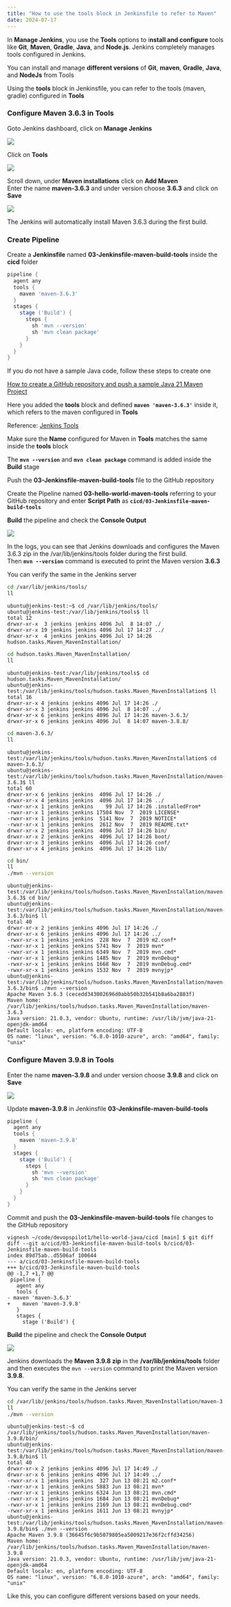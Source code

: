 ```yaml
---
title: "How to use the tools block in Jenkinsfile to refer to Maven"
date: 2024-07-17
---
```


In **Manage Jenkins**, you use the **Tools** options to i**nstall and configure** tools like **Git**, **Maven**, **Gradle**, **Java**, and **Node.js**. Jenkins completely manages tools configured in Jenkins.

You can install and manage **different versions** of **Git**, **maven**, **Gradle**, **Java**, and **NodeJs** from Tools

Using the **tools** block in Jenkinsfile, you can refer to the tools (maven, gradle) configured in **Tools**

### Configure Maven 3.6.3 in Tools

Goto Jenkins dashboard, click on **Manage Jenkins**

![](../../images/jenkins-dashboard-manage-jenkins-e1721224291112-1024x520.png)

Click on **Tools**

![](../../images/jenkins-mj-tools-1024x491.png)

Scroll down, under **Maven installations** click on **Add Maven**  
Enter the name **maven-**3.6.3**** and under version choose ****3.6.3**** and click on **Save**

![](../../images/jenkins-mj-maven-3.6.3-1024x524.png)

The Jenkins will automatically install Maven 3.6.3 during the first build.

### Create Pipeline

Create a **Jenkinsfile** named **03-Jenkinsfile-maven-build-tools** inside the **cicd** folder

```groovy
pipeline {
  agent any
  tools {
    maven 'maven-3.6.3' 
  }
  stages {
    stage ('Build') {
      steps {
        sh 'mvn --version'
        sh 'mvn clean package'
      }
    }
  }
}
```

If you do not have a sample Java code, follow these steps to create one

[How to create a GitHub repository and push a sample Java 21 Maven Project](https://devopspilot.com/maven/how-to-create-a-github-repository-and-push-a-sample-java-maven-project/)

Here you added the **tools** block and defined **`maven 'maven-3.6.3'`** inside it, which refers to the maven configured in **Tools**

Reference: [Jenkins Tools](https://www.jenkins.io/doc/book/pipeline/syntax/#supported-tools)

Make sure the **Name** configured for Maven in **Tools** matches the same inside the **tools** block

The **`mvn --version`** and **`mvn clean package`** command is added inside the **Build** stage

Push the ****03-Jenkinsfile-maven-build-tools**** file to the GitHub repository

Create the Pipeline named **03-hello-world-maven-tools** referring to your GitHub repository and enter **Script Path** as **`cicd/03-Jenkinsfile-maven-build-tools`**

**Build** the pipeline and check the **Console Output**

![](../../images/jenkins-hw-j-03-tools-build-1024x561.png)

In the logs, you can see that Jenkins downloads and configures the Maven 3.6.3 zip in the /var/lib/jenkins/tools folder during the first build.  
Then **`mvn --version`** command is executed to print the Maven version **3.6.3**

You can verify the same in the Jenkins server

```bash
cd /var/lib/jenkins/tools/
ll
```

```
ubuntu@jenkins-test:~$ cd /var/lib/jenkins/tools/
ubuntu@jenkins-test:/var/lib/jenkins/tools$ ll
total 12
drwxr-xr-x  3 jenkins jenkins 4096 Jul  8 14:07 ./
drwxr-xr-x 19 jenkins jenkins 4096 Jul 17 14:27 ../
drwxr-xr-x  4 jenkins jenkins 4096 Jul 17 14:26 hudson.tasks.Maven_MavenInstallation/
```

```bash
cd hudson.tasks.Maven_MavenInstallation/
ll
```

```
ubuntu@jenkins-test:/var/lib/jenkins/tools$ cd hudson.tasks.Maven_MavenInstallation/
ubuntu@jenkins-test:/var/lib/jenkins/tools/hudson.tasks.Maven_MavenInstallation$ ll
total 16
drwxr-xr-x 4 jenkins jenkins 4096 Jul 17 14:26 ./
drwxr-xr-x 3 jenkins jenkins 4096 Jul  8 14:07 ../
drwxr-xr-x 6 jenkins jenkins 4096 Jul 17 14:26 maven-3.6.3/
drwxr-xr-x 6 jenkins jenkins 4096 Jul  8 14:07 maven-3.8.8/
```

```bash
cd maven-3.6.3/
ll
```

```
ubuntu@jenkins-test:/var/lib/jenkins/tools/hudson.tasks.Maven_MavenInstallation$ cd maven-3.6.3/
ubuntu@jenkins-test:/var/lib/jenkins/tools/hudson.tasks.Maven_MavenInstallation/maven-3.6.3$ ll
total 60
drwxr-xr-x 6 jenkins jenkins  4096 Jul 17 14:26 ./
drwxr-xr-x 4 jenkins jenkins  4096 Jul 17 14:26 ../
-rwxr-xr-x 1 jenkins jenkins    99 Jul 17 14:26 .installedFrom*
-rwxr-xr-x 1 jenkins jenkins 17504 Nov  7  2019 LICENSE*
-rwxr-xr-x 1 jenkins jenkins  5141 Nov  7  2019 NOTICE*
-rwxr-xr-x 1 jenkins jenkins  2612 Nov  7  2019 README.txt*
drwxr-xr-x 2 jenkins jenkins  4096 Jul 17 14:26 bin/
drwxr-xr-x 2 jenkins jenkins  4096 Jul 17 14:26 boot/
drwxr-xr-x 3 jenkins jenkins  4096 Jul 17 14:26 conf/
drwxr-xr-x 4 jenkins jenkins  4096 Jul 17 14:26 lib/
```

```bash
cd bin/
ll
./mvn --version
```

```
ubuntu@jenkins-test:/var/lib/jenkins/tools/hudson.tasks.Maven_MavenInstallation/maven-3.6.3$ cd bin/
ubuntu@jenkins-test:/var/lib/jenkins/tools/hudson.tasks.Maven_MavenInstallation/maven-3.6.3/bin$ ll
total 40
drwxr-xr-x 2 jenkins jenkins 4096 Jul 17 14:26 ./
drwxr-xr-x 6 jenkins jenkins 4096 Jul 17 14:26 ../
-rwxr-xr-x 1 jenkins jenkins  228 Nov  7  2019 m2.conf*
-rwxr-xr-x 1 jenkins jenkins 5741 Nov  7  2019 mvn*
-rwxr-xr-x 1 jenkins jenkins 6349 Nov  7  2019 mvn.cmd*
-rwxr-xr-x 1 jenkins jenkins 1485 Nov  7  2019 mvnDebug*
-rwxr-xr-x 1 jenkins jenkins 1668 Nov  7  2019 mvnDebug.cmd*
-rwxr-xr-x 1 jenkins jenkins 1532 Nov  7  2019 mvnyjp*
ubuntu@jenkins-test:/var/lib/jenkins/tools/hudson.tasks.Maven_MavenInstallation/maven-3.6.3/bin$ ./mvn --version
Apache Maven 3.6.3 (cecedd343002696d0abb50b32b541b8a6ba2883f)
Maven home: /var/lib/jenkins/tools/hudson.tasks.Maven_MavenInstallation/maven-3.6.3
Java version: 21.0.3, vendor: Ubuntu, runtime: /usr/lib/jvm/java-21-openjdk-amd64
Default locale: en, platform encoding: UTF-8
OS name: "linux", version: "6.8.0-1010-azure", arch: "amd64", family: "unix"
```

### Configure Maven 3.9.8 in Tools

Enter the name **maven-**3.9.8**** and under version choose ****3.9.8**** and click on **Save**

![](../../images/jenkins-mj-maven-3.9.8-1024x524.png)

Update **maven-3.9.8** in Jenkinsfile **03-Jenkinsfile-maven-build-tools**

```groovy
pipeline {
  agent any
  tools {
    maven 'maven-3.9.8' 
  }
  stages {
    stage ('Build') {
      steps {
        sh 'mvn --version'
        sh 'mvn clean package'
      }
    }
  }
}
```

Commit and push the ****03-Jenkinsfile-maven-build-tools**** file changes to the GitHub repository

```
vignesh ~/code/devopspilot1/hello-world-java/cicd [main] $ git diff                           
diff --git a/cicd/03-Jenkinsfile-maven-build-tools b/cicd/03-Jenkinsfile-maven-build-tools
index 89d75ab..d5506af 100644
--- a/cicd/03-Jenkinsfile-maven-build-tools
+++ b/cicd/03-Jenkinsfile-maven-build-tools
@@ -1,7 +1,7 @@
 pipeline {
   agent any
   tools {
- maven 'maven-3.6.3' 
+    maven 'maven-3.9.8'
   }
   stages {
     stage ('Build') {
```

**Build** the pipeline and check the **Console Output**

![](../../images/jenkins-hw-j-03-tools-build-3.9.8-1024x532.png)

Jenkins downloads the **Maven 3.9.8 zip** in the **/var/lib/jenkins/tools** folder and then executes the `mvn --version` command to print the Maven version **3.9.8**.

You can verify the same in the Jenkins server

```bash
cd /var/lib/jenkins/tools/hudson.tasks.Maven_MavenInstallation/maven-3.9.8/bin/
ll
./mvn --version
```

```
ubuntu@jenkins-test:~$ cd /var/lib/jenkins/tools/hudson.tasks.Maven_MavenInstallation/maven-3.9.8/bin/
ubuntu@jenkins-test:/var/lib/jenkins/tools/hudson.tasks.Maven_MavenInstallation/maven-3.9.8/bin$ ll
total 40
drwxr-xr-x 2 jenkins jenkins 4096 Jul 17 14:49 ./
drwxr-xr-x 6 jenkins jenkins 4096 Jul 17 14:49 ../
-rwxr-xr-x 1 jenkins jenkins  327 Jun 13 08:21 m2.conf*
-rwxr-xr-x 1 jenkins jenkins 5883 Jun 13 08:21 mvn*
-rwxr-xr-x 1 jenkins jenkins 6324 Jun 13 08:21 mvn.cmd*
-rwxr-xr-x 1 jenkins jenkins 1684 Jun 13 08:21 mvnDebug*
-rwxr-xr-x 1 jenkins jenkins 2169 Jun 13 08:21 mvnDebug.cmd*
-rwxr-xr-x 1 jenkins jenkins 1611 Jun 13 08:21 mvnyjp*
ubuntu@jenkins-test:/var/lib/jenkins/tools/hudson.tasks.Maven_MavenInstallation/maven-3.9.8/bin$ ./mvn --version
Apache Maven 3.9.8 (36645f6c9b5079805ea5009217e36f2cffd34256)
Maven home: /var/lib/jenkins/tools/hudson.tasks.Maven_MavenInstallation/maven-3.9.8
Java version: 21.0.3, vendor: Ubuntu, runtime: /usr/lib/jvm/java-21-openjdk-amd64
Default locale: en, platform encoding: UTF-8
OS name: "linux", version: "6.8.0-1010-azure", arch: "amd64", family: "unix"
```

Like this, you can configure different versions based on your needs.
